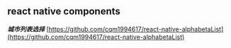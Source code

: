 ## react native components

***城市列表选择***
[https://github.com/cqm1994617/react-native-alphabetaList](https://github.com/cqm1994617/react-native-alphabetaList)